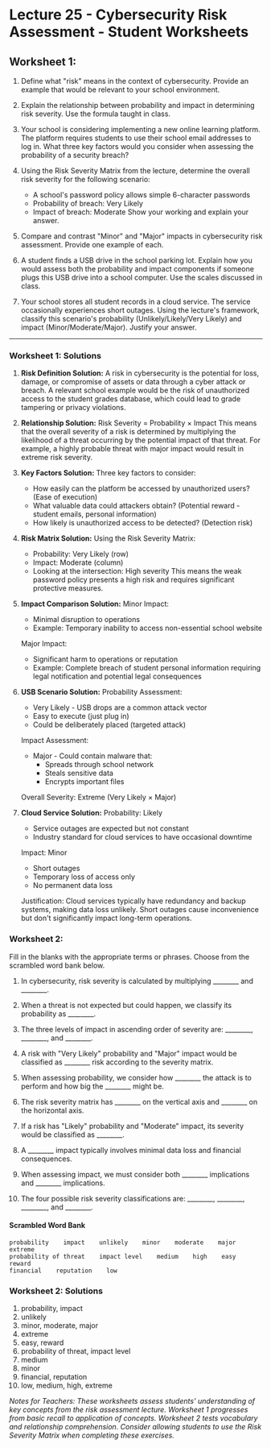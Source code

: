 # Lecture 25 - Cybersecurity Risk Assessment - Student Worksheets

## Worksheet 1:

1. Define what "risk" means in the context of cybersecurity. Provide an example that would be relevant to your school environment.

2. Explain the relationship between probability and impact in determining risk severity. Use the formula taught in class.

3. Your school is considering implementing a new online learning platform. The platform requires students to use their school email addresses to log in. What three key factors would you consider when assessing the probability of a security breach?

4. Using the Risk Severity Matrix from the lecture, determine the overall risk severity for the following scenario:
   - A school's password policy allows simple 6-character passwords
   - Probability of breach: Very Likely
   - Impact of breach: Moderate
   Show your working and explain your answer.

5. Compare and contrast "Minor" and "Major" impacts in cybersecurity risk assessment. Provide one example of each.

6. A student finds a USB drive in the school parking lot. Explain how you would assess both the probability and impact components if someone plugs this USB drive into a school computer. Use the scales discussed in class.

7. Your school stores all student records in a cloud service. The service occasionally experiences short outages. Using the lecture's framework, classify this scenario's probability (Unlikely/Likely/Very Likely) and impact (Minor/Moderate/Major). Justify your answer.

---

### Worksheet 1: Solutions

1. **Risk Definition Solution:**
   A risk in cybersecurity is the potential for loss, damage, or compromise of assets or data through a cyber attack or breach. A relevant school example would be the risk of unauthorized access to the student grades database, which could lead to grade tampering or privacy violations.

2. **Relationship Solution:**
   Risk Severity = Probability × Impact
   This means that the overall severity of a risk is determined by multiplying the likelihood of a threat occurring by the potential impact of that threat. For example, a highly probable threat with major impact would result in extreme risk severity.

3. **Key Factors Solution:**
   Three key factors to consider:
   - How easily can the platform be accessed by unauthorized users? (Ease of execution)
   - What valuable data could attackers obtain? (Potential reward - student emails, personal information)
   - How likely is unauthorized access to be detected? (Detection risk)

4. **Risk Matrix Solution:**
   Using the Risk Severity Matrix:
   - Probability: Very Likely (row)
   - Impact: Moderate (column)
   - Looking at the intersection: High severity
   This means the weak password policy presents a high risk and requires significant protective measures.

5. **Impact Comparison Solution:**
   Minor Impact:
   - Minimal disruption to operations
   - Example: Temporary inability to access non-essential school website
   
   Major Impact:
   - Significant harm to operations or reputation
   - Example: Complete breach of student personal information requiring legal notification and potential legal consequences

6. **USB Scenario Solution:**
   Probability Assessment:
   - Very Likely - USB drops are a common attack vector
   - Easy to execute (just plug in)
   - Could be deliberately placed (targeted attack)
   
   Impact Assessment:
   - Major - Could contain malware that:
     - Spreads through school network
     - Steals sensitive data
     - Encrypts important files
   
   Overall Severity: Extreme (Very Likely × Major)

7. **Cloud Service Solution:**
   Probability: Likely
   - Service outages are expected but not constant
   - Industry standard for cloud services to have occasional downtime
   
   Impact: Minor
   - Short outages
   - Temporary loss of access only
   - No permanent data loss
   
   Justification: Cloud services typically have redundancy and backup systems, making data loss unlikely. Short outages cause inconvenience but don't significantly impact long-term operations.

### Worksheet 2: 


Fill in the blanks with the appropriate terms or phrases. Choose from the scrambled word bank below.

1. In cybersecurity, risk severity is calculated by multiplying ________ and ________.

2. When a threat is not expected but could happen, we classify its probability as ________.

3. The three levels of impact in ascending order of severity are: ________, ________, and ________.

4. A risk with "Very Likely" probability and "Major" impact would be classified as ________ risk according to the severity matrix.

5. When assessing probability, we consider how ________ the attack is to perform and how big the ________ might be.

6. The risk severity matrix has ________ on the vertical axis and ________ on the horizontal axis.

7. If a risk has "Likely" probability and "Moderate" impact, its severity would be classified as ________.

8. A ________ impact typically involves minimal data loss and financial consequences.

9. When assessing impact, we must consider both ________ implications and ________ implications.

10. The four possible risk severity classifications are: ________, ________, ________, and ________.

#### Scrambled Word Bank
```
probability    impact    unlikely    minor    moderate    major    extreme
probability of threat    impact level    medium    high    easy    reward
financial    reputation    low
```

### Worksheet 2: Solutions

1. probability, impact
2. unlikely
3. minor, moderate, major
4. extreme
5. easy, reward
6. probability of threat, impact level
7. medium
8. minor
9. financial, reputation
10. low, medium, high, extreme

*Notes for Teachers: These worksheets assess students' understanding of key concepts from the risk assessment lecture. Worksheet 1 progresses from basic recall to application of concepts. Worksheet 2 tests vocabulary and relationship comprehension. Consider allowing students to use the Risk Severity Matrix when completing these exercises.*
